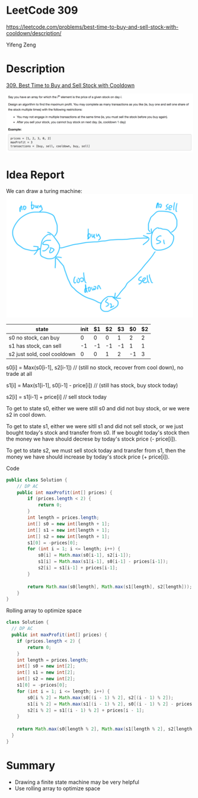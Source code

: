 # **LeetCode 309**
https://leetcode.com/problems/best-time-to-buy-and-sell-stock-with-cooldown/description/

Yifeng Zeng

# Description
[309. Best Time to Buy and Sell Stock with Cooldown](https://leetcode.com/problems/best-time-to-buy-and-sell-stock-with-cooldown/description/)

![](YifengZengLC309.1.png)

# Idea Report
We can draw a turing machine:
![](YifengZengLC309.2.png)

| state                       | init | $1  | $2  | $3  | $0  | $2  |
| --------------------------- | ---- | --- | --- | --- | --- | --- |
| s0 no stock, can buy        | 0    | 0   | 0   | 1   | 2   | 2   |
| s1 has stock, can sell      | -1   | -1  | -1  | -1  | 1   | 1   |
| s2 just sold, cool cooldown | 0    | 0   | 1   | 2   | -1  | 3   |

s0[i] = Max(s0[i-1], s2[i-1]) // (still no stock, recover from cool down), no trade at all

s1[i] = Max(s1[i-1], s0[i-1] - price[i]) // (still has stock, buy stock today)

s2[i] = s1[i-1] + price[i] // sell stock today

To get to state s0, either we were still s0 and did not buy stock, or we were s2 in cool down.

To get to state s1, either we were sitll s1 and did not sell stock, or we just bought today's stock and transfer from s0. If we bought today's stock then the money we have should decrese by today's stock price (- price[i]).

To get to state s2, we must sell stock today and transfer from s1, then the money we have should increase by today's stock price (+ price[i]).


Code
```java
public class Solution {
    // DP AC
    public int maxProfit(int[] prices) {
        if (prices.length < 2) {
            return 0;
        }
        int length = prices.length;
        int[] s0 = new int[length + 1];
        int[] s1 = new int[length + 1];
        int[] s2 = new int[length + 1];
        s1[0] = -prices[0];
        for (int i = 1; i <= length; i++) {
            s0[i] = Math.max(s0[i-1], s2[i-1]);
            s1[i] = Math.max(s1[i-1], s0[i-1] - prices[i-1]);
            s2[i] = s1[i-1] + prices[i-1];
        }

        return Math.max(s0[length], Math.max(s1[length], s2[length]));
    }
}
```

Rolling array to optimize space

```java
class Solution {
  // DP AC
  public int maxProfit(int[] prices) {
    if (prices.length < 2) {
        return 0;
    }
    int length = prices.length;
    int[] s0 = new int[2];
    int[] s1 = new int[2];
    int[] s2 = new int[2];
    s1[0] = -prices[0];
    for (int i = 1; i <= length; i++) {
        s0[i % 2] = Math.max(s0[(i - 1) % 2], s2[(i - 1) % 2]);
        s1[i % 2] = Math.max(s1[(i - 1) % 2], s0[(i - 1) % 2] - prices[i - 1]);
        s2[i % 2] = s1[(i - 1) % 2] + prices[i - 1];
    }

    return Math.max(s0[length % 2], Math.max(s1[length % 2], s2[length % 2]));
  }
}
```

# Summary
- Drawing a finite state machine may be very helpful
- Use rolling array to optimize space
